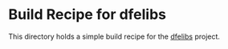 <!--
SPDX-PackageName: "detray, a part of the ACTS project"
SPDX-FileCopyrightText: 2021 CERN
SPDX-License-Identifier: MPL-2.0
-->

# Build Recipe for dfelibs

This directory holds a simple build recipe for the
[dfelibs](https://github.com/msmk0/dfelibs) project.
